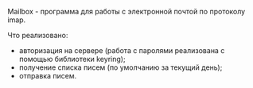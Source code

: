 Mailbox - программа для работы с электронной почтой по протоколу imap.

Что реализовано:
- авторизация на сервере (работа с паролями реализована с помощью библиотеки keyring);
- получение списка писем (по умолчанию за текущий день);
- отправка писем.
